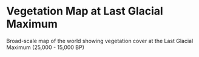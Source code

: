 # Vegetation Map at Last Glacial Maximum

Broad-scale map of the world showing vegetation cover at the Last Glacial Maximum (25,000 - 15,000 BP)

